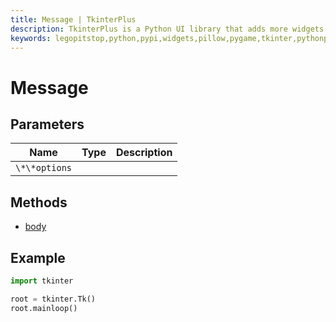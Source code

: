 ```yaml
---
title: Message | TkinterPlus
description: TkinterPlus is a Python UI library that adds more widgets to Tkinter
keywords: legopitstop,python,pypi,widgets,pillow,pygame,tkinter,pythonpackage
---
```


# Message

## Parameters

| Name          | Type | Description |
| ------------- | ---- | ----------- |
| `\*\*options` |      |             |

## Methods

- [body](#body)

## Example

```py
import tkinter

root = tkinter.Tk()
root.mainloop()
```
